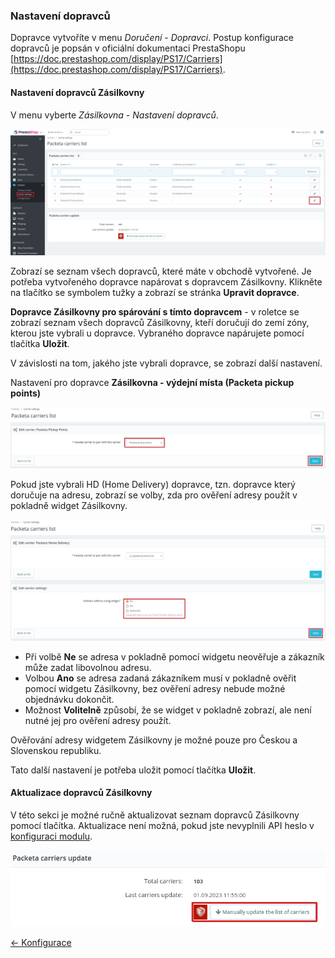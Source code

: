 ### Nastavení dopravců
Dopravce vytvoříte v menu *Doručení* - *Dopravci*.
Postup konfigurace dopravců je popsán v oficiální dokumentaci PrestaShopu [https://doc.prestashop.com/display/PS17/Carriers](https://doc.prestashop.com/display/PS17/Carriers).

#### Nastavení dopravců Zásilkovny

V menu vyberte *Zásilkovna* - *Nastavení dopravců*.

![screen Packeta Carrier List](../assets/packeta_carrier_list.png)

Zobrazí se seznam všech dopravců, které máte v obchodě vytvořené. 
Je potřeba vytvořeného dopravce napárovat s dopravcem Zásilkovny. Klikněte na tlačítko se symbolem tužky a zobrazí se stránka **Upravit dopravce**.

**Dopravce Zásilkovny pro spárování s tímto dopravcem** - v roletce se zobrazí seznam všech dopravců Zásilkovny, kteří doručují do zemí zóny, kterou jste vybrali u dopravce.
Vybraného dopravce napárujete pomocí tlačítka **Uložit**.

V závislosti na tom, jakého jste vybrali dopravce, se zobrazí další nastavení.

Nastavení pro dopravce **Zásilkovna - výdejní místa (Packeta pickup points)**

![screen Packeta pickup points carrier](../assets/edit_carrier_pp.png)


Pokud jste vybrali HD (Home Delivery) dopravce, tzn. dopravce který doručuje na adresu,
zobrazí se volby, zda pro ověření adresy použít v pokladně widget Zásilkovny.

![screen Packeta HD carrier](../assets/edit_carrier_hd.png)

- Při volbě **Ne** se adresa v pokladně pomocí widgetu neověřuje a zákazník může zadat libovolnou adresu.
- Volbou **Ano** se adresa zadaná zákazníkem musí v pokladně ověřit pomocí widgetu Zásilkovny, bez ověření adresy nebude možné objednávku dokončit.
- Možnost **Volitelně** způsobí, že se widget v pokladně zobrazí, ale není nutné jej pro ověření adresy použít.

Ověřování adresy widgetem Zásilkovny je možné pouze pro Českou a Slovenskou republiku.

Tato další nastavení je potřeba uložit pomocí tlačítka **Uložit**.

#### Aktualizace dopravců Zásilkovny
V této sekci je možné ručně aktualizovat seznam dopravců Zásilkovny pomocí tlačítka.
Aktualizace není možná, pokud jste nevyplnili API heslo v [konfiguraci modulu](configuration.md).

![screen Manual Carrier update](../assets/manual_carrier_update.png)

[&larr; Konfigurace](configuration.md)
